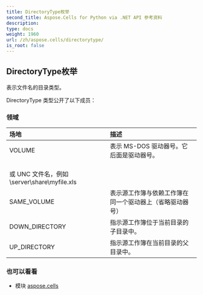 ```yaml
---
title: DirectoryType枚举
second_title: Aspose.Cells for Python via .NET API 参考资料
description:
type: docs
weight: 1960
url: /zh/aspose.cells/directorytype/
is_root: false
---
```

## DirectoryType枚举
表示文件名的目录类型。



DirectoryType 类型公开了以下成员：

### 领域
|场地|描述|
| :- | :- |
| VOLUME |表示 MS-DOS 驱动器号。它后面是驱动器号。<br/>或 UNC 文件名，例如 \\server\share\myfile.xls|
| SAME_VOLUME |表示源工作簿与依赖工作簿在同一个驱动器上（省略驱动器号）|
| DOWN_DIRECTORY |指示源工作簿位于当前目录的子目录中。|
| UP_DIRECTORY |指示源工作簿在当前目录的父目录中。|



### 也可以看看
* 模块 [aspose.cells](..)
